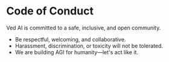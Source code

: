 # Code of Conduct

Ved AI is committed to a safe, inclusive, and open community.
- Be respectful, welcoming, and collaborative.
- Harassment, discrimination, or toxicity will not be tolerated.
- We are building AGI for humanity—let's act like it.
